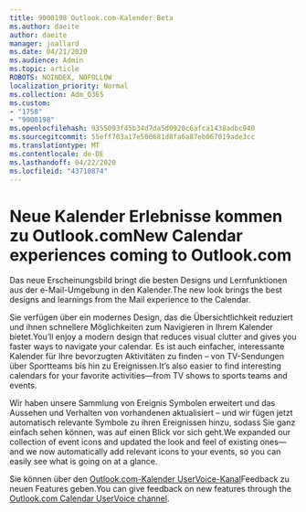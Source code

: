 ```yaml
---
title: 9000198 Outlook.com-Kalender Beta
ms.author: daeite
author: daeite
manager: joallard
ms.date: 04/21/2020
ms.audience: Admin
ms.topic: article
ROBOTS: NOINDEX, NOFOLLOW
localization_priority: Normal
ms.collection: Adm_O365
ms.custom:
- "1758"
- "9000198"
ms.openlocfilehash: 9355093f45b34d7da5d0920c6afca1438adbc940
ms.sourcegitcommit: 55eff703a17e500681d8fa6a87eb067019ade3cc
ms.translationtype: MT
ms.contentlocale: de-DE
ms.lasthandoff: 04/22/2020
ms.locfileid: "43710874"
---
```

# <a name="new-calendar-experiences-coming-to-outlookcom"></a><span data-ttu-id="89017-102">Neue Kalender Erlebnisse kommen zu Outlook.com</span><span class="sxs-lookup"><span data-stu-id="89017-102">New Calendar experiences coming to Outlook.com</span></span>

<span data-ttu-id="89017-103">Das neue Erscheinungsbild bringt die besten Designs und Lernfunktionen aus der e-Mail-Umgebung in den Kalender.</span><span class="sxs-lookup"><span data-stu-id="89017-103">The new look brings the best designs and learnings from the Mail experience to the Calendar.</span></span>

<span data-ttu-id="89017-104">Sie verfügen über ein modernes Design, das die Übersichtlichkeit reduziert und ihnen schnellere Möglichkeiten zum Navigieren in Ihrem Kalender bietet.</span><span class="sxs-lookup"><span data-stu-id="89017-104">You’ll enjoy a modern design that reduces visual clutter and gives you faster ways to navigate your calendar.</span></span> <span data-ttu-id="89017-105">Es ist auch einfacher, interessante Kalender für Ihre bevorzugten Aktivitäten zu finden – von TV-Sendungen über Sportteams bis hin zu Ereignissen.</span><span class="sxs-lookup"><span data-stu-id="89017-105">It’s also easier to find interesting calendars for your favorite activities—from TV shows to sports teams and events.</span></span>

<span data-ttu-id="89017-106">Wir haben unsere Sammlung von Ereignis Symbolen erweitert und das Aussehen und Verhalten von vorhandenen aktualisiert – und wir fügen jetzt automatisch relevante Symbole zu ihren Ereignissen hinzu, sodass Sie ganz einfach sehen können, was auf einen Blick vor sich geht.</span><span class="sxs-lookup"><span data-stu-id="89017-106">We expanded our collection of event icons and updated the look and feel of existing ones—and we now automatically add relevant icons to your events, so you can easily see what is going on at a glance.</span></span>

<span data-ttu-id="89017-107">Sie können über den [Outlook.com-Kalender UserVoice-Kanal](https://go.microsoft.com/fwlink/?linkid=2103075)Feedback zu neuen Features geben.</span><span class="sxs-lookup"><span data-stu-id="89017-107">You can give feedback on new features through the [Outlook.com Calendar UserVoice channel](https://go.microsoft.com/fwlink/?linkid=2103075).</span></span>
